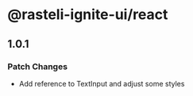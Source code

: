 # @rasteli-ignite-ui/react

## 1.0.1

### Patch Changes

- Add reference to TextInput and adjust some styles
